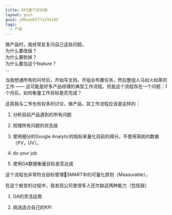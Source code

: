 ```yaml
---
title: KPI是个好东西
layout: post
guid: jM9uanKlT7z231245
tags:
  - 产品
---
```


做产品时，我经常反复问自己这些问题。  
为什么要改版？  
为什么要砍掉？  
为什么要加这个feature？  
…  

当我想通所有的问号后，开始写文档，开组会布置任务，然后整组人马如火如荼的工作 —— 这可能是好多产品经理的典型工作流程。但是这个流程存在一个问题：1个月后，如何衡量工作目标是否完成？

这周我与二爷也有较多的讨论，做产品，其工作流程应该是这样的：

1. 分析目前产品遇到的所有问题

2. 梳理所有问题的优先级

3. 使用细分的Google Analytic的指标来量化目前的得分，不使用笼统的数据（PV，UV）。

4. do your job

5. 使用GA数据衡量目标是否达成

这个流程也非常符合目标管理SMART中的可量化原则（Measurable）。

 

在这个蜕变的过程中，我发现公司里很多人还欠缺这两种能力（包括我）

1. GA的灵活运用

2. 挑选适合自己的KPI